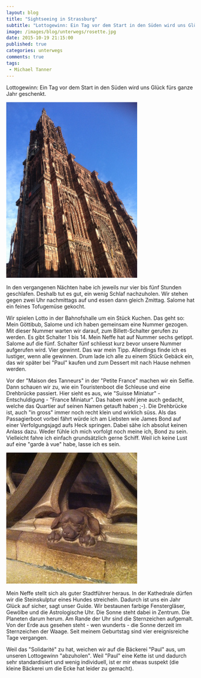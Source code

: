 ```yaml
---
layout: blog
title: "Sightseeing in Strassburg"
subtitle: "Lottogewinn: Ein Tag vor dem Start in den Süden wird uns Glück fürs ganze Jahr geschenkt"
image: /images/blog/unterwegs/rosette.jpg
date: 2015-10-19 21:15:00
published: true
categories: unterwegs
comments: true
tags:
 - Michael Tanner
---
```

Lottogewinn: Ein Tag vor dem Start in den Süden wird uns Glück fürs ganze Jahr geschenkt.

<img class="leadimage left" width="350" title="Sigthseeing in Strassburg: Kathedrale" src="/images/blog/unterwegs/kathedrale.jpg">

In den vergangenen Nächten habe ich jeweils nur vier bis fünf Stunden geschlafen. Deshalb tut es gut, ein wenig Schlaf nachzuholen. Wir stehen gegen zwei Uhr nachmittags auf und essen dann gleich Zmittag. Salome hat ein feines Tofugemüse gekocht.

Wir spielen Lotto in der Bahnofshalle um ein Stück Kuchen. Das geht so: Mein Göttibub, Salome und ich haben gemeinsam eine Nummer gezogen. Mit dieser Nummer warten wir darauf, zum Billett-Schalter gerufen zu werden. Es gibt Schalter 1 bis 14. Mein Neffe hat auf Nummer sechs getippt. Salome auf die fünf. Schalter fünf schliesst kurz bevor unsere Nummer aufgerufen wird. Vier gewinnt. Das war mein Tipp. Allerdings finde ich es lustiger, wenn alle gewinnen. Drum lade ich alle zu einem Stück Gebäck ein, das wir später bei "Paul" kaufen und zum Dessert mit nach Hause nehmen werden.

Vor der "Maison des Tanneurs" in der "Petite France" machen wir ein Selfie. Dann schauen wir zu, wie ein Touristenboot die Schleuse und eine Drehbrücke passiert. Hier sieht es aus, wie "Suisse Miniatur" - Entschuldigung - "France Miniatur". Das haben wohl jene auch gedacht, welche das Quartier auf seinen Namen getauft haben ;-). Die Drehbrücke ist, auch "in gross" immer noch recht klein und wirklich süss. Als das Passagierboot vorbei fährt würde ich am Liebsten wie James Bond auf einer Verfolgungsjagd aufs Heck springen. Dabei sähe ich absolut keinen Anlass dazu. Weder fühle ich mich vorfolgt noch meine ich, Bond zu sein. Vielleicht fahre ich einfach grundsätzlich gerne Schiff. Weil ich keine Lust auf eine "garde à vue" habe, lasse ich es sein.

<img class="leadimage left" width="350" title="Wer den Hund streichelt hat ein Jahr lang Glück - wird gesagt" src="/images/blog/unterwegs/hund.jpg">

Mein Neffe stellt sich als guter Stadtführer heraus. In der Kathedrale dürfen wir die Steinskulptur eines Hundes streicheln. Dadurch ist uns ein Jahr Glück auf sicher, sagt unser Guide. Wir bestaunen farbige Fenstergläser, Gewölbe und die Astrologische Uhr. Die Sonne steht dabei in Zentrum. Die Planeten darum herum. Am Rande der Uhr sind die Sternzeichen aufgemalt. Von der Erde aus gesehen steht - wen wunderts - die Sonne derzeit im Sternzeichen der Waage. Seit meinem Geburtstag sind vier ereignisreiche Tage vergangen.

Weil das "Solidarité" zu hat, weichen wir auf die Bäckerei "Paul" aus, um unseren Lottogewinn "abzuholen". Weil "Paul" eine Kette ist und dadurch sehr standardisiert und wenig individuell, ist er mir etwas suspekt (die kleine Bäckerei um die Ecke hat leider zu gemacht).
